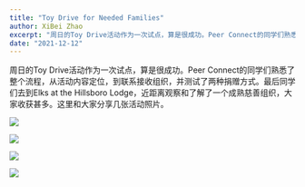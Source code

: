 ```yaml
---
title: "Toy Drive for Needed Families"
author: XiBei Zhao
excerpt: "周日的Toy Drive活动作为一次试点，算是很成功。Peer Connect的同学们熟悉了整个流程，从活动内容定位，到联系接收组织，并测试了两种捐赠方式。最后同学们去到Elks at the Hillsboro Lodge，近距离观察和了解了一个成熟慈善组织，大家收获甚多。这里和大家分享几张活动照片。"
date: "2021-12-12"
---
```

周日的Toy Drive活动作为一次试点，算是很成功。Peer Connect的同学们熟悉了整个流程，从活动内容定位，到联系接收组织，并测试了两种捐赠方式。最后同学们去到Elks at the Hillsboro Lodge，近距离观察和了解了一个成熟慈善组织，大家收获甚多。这里和大家分享几张活动照片。

![](https://res.cloudinary.com/dhngj18do/image/upload/f_auto,q_auto/v1/images/Wechat%20Image_20211212233213b)

![](https://res.cloudinary.com/dhngj18do/image/upload/f_auto,q_auto/v1/images/Wechat%20Image_20211212233245)

![](https://res.cloudinary.com/dhngj18do/image/upload/f_auto,q_auto/v1/images/Wechat%20Image_20211212233258)

![](https://res.cloudinary.com/dhngj18do/image/upload/f_auto,q_auto/v1/images/Wechat%20Image_20211212233306a)
